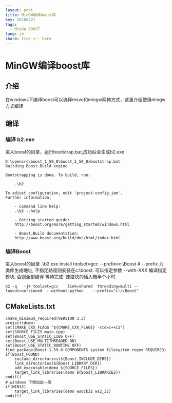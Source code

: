 ```yaml
---
layout: post
title: MinGW编译boost库
key: 20180321
tags:
  - MinGW BOOST
lang: zh
share: true <-- here
---
```


# MinGW编译boost库

## 介绍
在windows下编译boost可以选择msvc和mingw两种方式，这里介绍使用mingw方式编译
## 编译
### 编译 b2.exe
进入boost的目录，运行bootstrap.bat,成功后会生成b2.exe
```
D:\opensrc\boost_1_59_0\boost_1_59_0>bootstrap.bat
Building Boost.Build engine

Bootstrapping is done. To build, run:

    .\b2

To adjust configuration, edit 'project-config.jam'.
Further information:

    - Command line help:
    .\b2 --help

    - Getting started guide:
    http://boost.org/more/getting_started/windows.html

    - Boost.Build documentation:
    http://www.boost.org/build/doc/html/index.html

```

### 编译Boost
进入boost的目录
.\b2.exe install toolset=gcc --prefix=c:\Boost # --prefix 为类库生成地址, 不指定路径则安装在c:\boost. 可以指定参数 --with-XXX 编译指定模块, 否则全部编译
等待完成. 速度快的话大概半个小时.
```
b2 -q	-j4	toolset=gcc    link=shared	threading=multi	--layout=versioned	--without-python	--prefix="c://Boost" 
```

## CMakeLists.txt
```
cmake_minimum_required(VERSION 3.3)
project(demo)
set(CMAKE_CXX_FLAGS "${CMAKE_CXX_FLAGS} -std=c++11")
set(SOURCE_FILES main.cpp)
set(Boost_USE_STATIC_LIBS OFF)
set(Boost_USE_MULTITHREADED ON)
set(Boost_USE_STATIC_RUNTIME OFF)
find_package(Boost 1.59.0 COMPONENTS system filesystem regex REQUIRED)
if(Boost_FOUND)
    include_directories(${Boost_INCLUDE_DIRS})
    link_directories(${Boost_LIBRARY_DIR})
    add_executable(demo ${SOURCE_FILES})
    target_link_libraries(demo ${Boost_LIBRARIES})
endif()
# windows 下增加这一段
if(WIN32)
    target_link_libraries(demo wsock32 ws2_32)
endif()

```